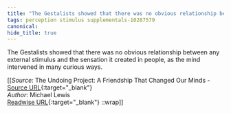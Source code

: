 ```yaml
---
title: "The Gestalists showed that there was no obvious relationship between ..."
tags: perception stimulus supplementals-10287579
canonical: 
hide_title: true
---
```


The Gestalists showed that there was no obvious relationship between any external stimulus and the sensation it created in people, as the mind intervened in many curious ways.


[[_Source_: The Undoing Project: A Friendship That Changed Our Minds - [Source URL](){:target="_blank"}<br>
_Author_: Michael Lewis<br>
[Readwise URL](https://readwise.io/open/404849024){:target="_blank"}
::wrap]]